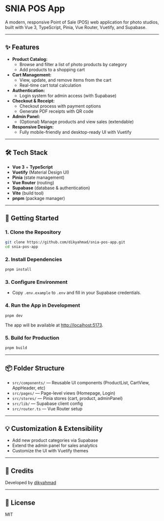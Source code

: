 # SNIA POS App

A modern, responsive Point of Sale (POS) web application for photo studios, built with Vue 3, TypeScript, Pinia, Vue Router, Vuetify, and Supabase.

---

## ✨ Features

- **Product Catalog:**
  - Browse and filter a list of photo products by category
  - Add products to a shopping cart
- **Cart Management:**
  - View, update, and remove items from the cart
  - Real-time cart total calculation
- **Authentication:**
  - Login system for admin access (with Supabase)
- **Checkout & Receipt:**
  - Checkout process with payment options
  - Generate PDF receipts with QR code
- **Admin Panel:**
  - (Optional) Manage products and view sales (extendable)
- **Responsive Design:**
  - Fully mobile-friendly and desktop-ready UI with Vuetify

---

## 🛠️ Tech Stack

- **Vue 3** + **TypeScript**
- **Vuetify** (Material Design UI)
- **Pinia** (state management)
- **Vue Router** (routing)
- **Supabase** (database & authentication)
- **Vite** (build tool)
- **pnpm** (package manager)

---

## 🚀 Getting Started

### 1. Clone the Repository
```bash
git clone https://github.com/dikyahmad/snia-pos-app.git
cd snia-pos-app
```

### 2. Install Dependencies
```bash
pnpm install
```

### 3. Configure Environment
- Copy `.env.example` to `.env` and fill in your Supabase credentials.

### 4. Run the App in Development
```bash
pnpm dev
```

The app will be available at [http://localhost:5173](http://localhost:5173).

### 5. Build for Production
```bash
pnpm build
```

---

## 📦 Folder Structure

- `src/components/` — Reusable UI components (ProductList, CartView, AppHeader, etc)
- `src/pages/` — Page-level views (Homepage, Login)
- `src/stores/` — Pinia stores (cart, product, adminPanel)
- `src/lib/` — Supabase client config
- `src/router.ts` — Vue Router setup

---

## 💡 Customization & Extensibility
- Add new product categories via Supabase
- Extend the admin panel for sales analytics
- Customize the UI with Vuetify themes

---

## 🙌 Credits
Developed by [dikyahmad](https://github.com/dikyahmad)

---

## 📝 License
MIT
